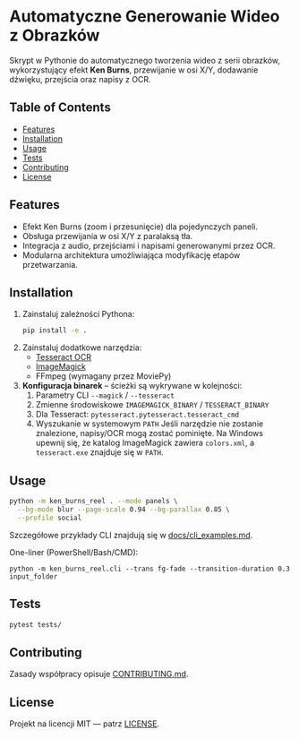 # Automatyczne Generowanie Wideo z Obrazków

Skrypt w Pythonie do automatycznego tworzenia wideo z serii obrazków, wykorzystujący efekt **Ken Burns**, przewijanie w osi X/Y, dodawanie dźwięku, przejścia oraz napisy z OCR.

## Table of Contents
- [Features](#features)
- [Installation](#installation)
- [Usage](#usage)
- [Tests](#tests)
- [Contributing](#contributing)
- [License](#license)

## Features
- Efekt Ken Burns (zoom i przesunięcie) dla pojedynczych paneli.
- Obsługa przewijania w osi X/Y z paralaksą tła.
- Integracja z audio, przejściami i napisami generowanymi przez OCR.
- Modularna architektura umożliwiająca modyfikację etapów przetwarzania.

## Installation
1. Zainstaluj zależności Pythona:
   ```bash
   pip install -e .
   ```
2. Zainstaluj dodatkowe narzędzia:
   - [Tesseract OCR](https://github.com/tesseract-ocr/tesseract)
   - [ImageMagick](https://imagemagick.org)
   - FFmpeg (wymagany przez MoviePy)
3. **Konfiguracja binarek** – ścieżki są wykrywane w kolejności:
   1. Parametry CLI `--magick` / `--tesseract`
   2. Zmienne środowiskowe `IMAGEMAGICK_BINARY` / `TESSERACT_BINARY`
   3. Dla Tesseract: `pytesseract.pytesseract.tesseract_cmd`
   4. Wyszukanie w systemowym `PATH`
   Jeśli narzędzie nie zostanie znalezione, napisy/OCR mogą zostać pominięte.
   Na Windows upewnij się, że katalog ImageMagick zawiera `colors.xml`, a `tesseract.exe` znajduje się w `PATH`.

## Usage
```bash
python -m ken_burns_reel . --mode panels \
  --bg-mode blur --page-scale 0.94 --bg-parallax 0.85 \
  --profile social
```

Szczegółowe przykłady CLI znajdują się w [docs/cli_examples.md](docs/cli_examples.md).

One-liner (PowerShell/Bash/CMD):

```
python -m ken_burns_reel.cli --trans fg-fade --transition-duration 0.3 input_folder
```

## Tests
```bash
pytest tests/
```

## Contributing
Zasady współpracy opisuje [CONTRIBUTING.md](CONTRIBUTING.md).

## License
Projekt na licencji MIT — patrz [LICENSE](LICENSE).
